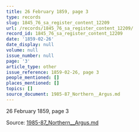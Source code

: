 ```yaml
---
title: 26 February 1859, page 3
type: records
slug: 1845_76_sa_register_content_12209
url: /records/1845_76_sa_register_content_12209/
record_id: 1845_76_sa_register_content_12209
date: '1859-02-26'
date_display: null
volume: null
issue_number: null
page: '3'
article_type: other
issue_reference: 1859-02-26, page 3
people_mentioned: []
places_mentioned: []
topics: []
source_document: 1985-87_Northern__Argus.md
---
```


26 February 1859, page 3

Source: [1985-87_Northern__Argus.md](/downloads/markdown/1985-87_Northern__Argus.md)
